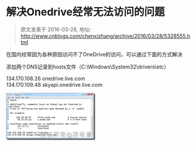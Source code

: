 # 解决Onedrive经常无法访问的问题 
> 原文发表于 2016-03-28, 地址: http://www.cnblogs.com/chenxizhang/archive/2016/03/28/5328555.html 


在国内经常因为各种原因访问不了OneDrive的访问，可以通过下面的方式解决

 添加两个DNS记录到hosts文件（C:\Windows\System32\drivers\etc）

 134.170.108.26 onedrive.live.com    
134.170.109.48 skyapi.onedrive.live.com

 [![image](./images/5328555-9072-20160328121950363-1311392759.png "image")](http://images2015.cnblogs.com/blog/9072/201603/9072-20160328121949894-735246551.png)

